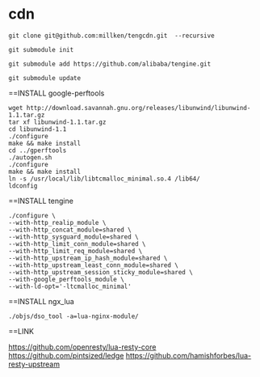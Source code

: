 cdn
===
````
git clone git@github.com:millken/tengcdn.git  --recursive
````
````
git submodule init

git submodule add https://github.com/alibaba/tengine.git

git submodule update
````
==INSTALL google-perftools
````
wget http://download.savannah.gnu.org/releases/libunwind/libunwind-1.1.tar.gz
tar xf libunwind-1.1.tar.gz 
cd libunwind-1.1
./configure
make && make install
cd ../gperftools
./autogen.sh 
./configure
make && make install
ln -s /usr/local/lib/libtcmalloc_minimal.so.4 /lib64/
ldconfig
````

==INSTALL tengine
````
./configure \
--with-http_realip_module \
--with-http_concat_module=shared \
--with-http_sysguard_module=shared \
--with-http_limit_conn_module=shared \
--with-http_limit_req_module=shared \
--with-http_upstream_ip_hash_module=shared \
--with-http_upstream_least_conn_module=shared \
--with-http_upstream_session_sticky_module=shared \
--with-google_perftools_module \
--with-ld-opt='-ltcmalloc_minimal'
````

==INSTALL ngx_lua 
````
./objs/dso_tool -a=lua-nginx-module/
````

==LINK

https://github.com/openresty/lua-resty-core
https://github.com/pintsized/ledge
https://github.com/hamishforbes/lua-resty-upstream